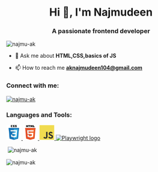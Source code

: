 <h1 align="center">Hi 👋, I'm Najmudeen</h1>
<h3 align="center">A passionate frontend developer</h3>    


<p align="left"> <img src="https://komarev.com/ghpvc/?username=najmu-ak&label=Profile%20views&color=0e75b6&style=flat" alt="najmu-ak" /> </p>

- 💬 Ask me about **HTML,CSS,basics of JS**

- 📫 How to reach me **aknajmudeen104@gmail.com**

<h3 align="left">Connect with me:</h3>
<p align="left">
<a href="https://www.linkedin.com/in/mohamed-ali-najmudeen/" target="blank"><img align="center" src="https://raw.githubusercontent.com/rahuldkjain/github-profile-readme-generator/master/src/images/icons/Social/linked-in-alt.svg" alt="najmu-ak" height="30" width="40" /></a>
</p>

<h3 align="left">Languages and Tools:</h3>
<p align="left"> 
<a href="https://www.w3schools.com/css/" target="_blank" rel="noreferrer"> 
  <img src="https://raw.githubusercontent.com/devicons/devicon/master/icons/css3/css3-original-wordmark.svg" alt="css3" width="40" height="40"/>
</a>
<a href="https://www.w3.org/html/" target="_blank" rel="noreferrer">
  <img src="https://raw.githubusercontent.com/devicons/devicon/master/icons/html5/html5-original-wordmark.svg" alt="html5" width="40" height="40"/>
</a>
<a href="https://developer.mozilla.org/en-US/docs/Web/JavaScript" target="_blank" rel="noreferrer"> 
<img src="https://raw.githubusercontent.com/devicons/devicon/master/icons/javascript/javascript-original.svg" alt="javascript" width="40" height="40"/> </a>
 <a href="https://playwright.dev/docs/intro" target="_blank" rel="noreferrer"> 
<img src="/img/playwright-logo.svg" alt="Playwright logo" class="themedComponent_mlkZ themedComponent--dark_xIcU" width="40" height="40"/> </a>
  
  </p>

<p>&nbsp;<img align="center" src="https://github-readme-stats.vercel.app/api?username=najmu-ak&show_icons=true&locale=en" alt="najmu-ak" /></p>

<p><img align="center" src="https://github-readme-streak-stats.herokuapp.com/?user=najmu-ak&" alt="najmu-ak" /></p>
